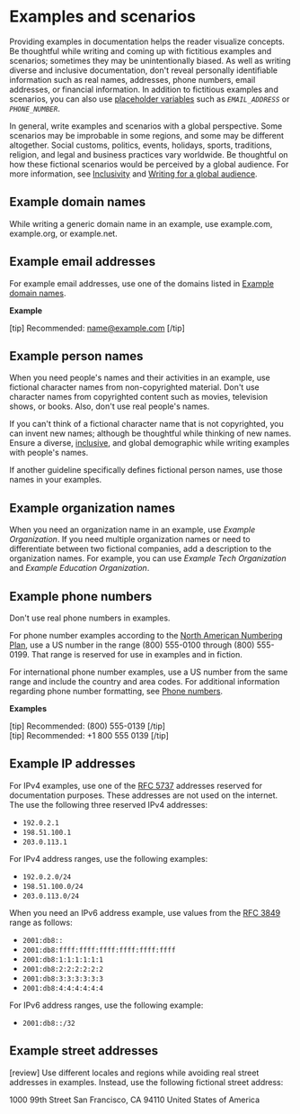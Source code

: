 # Examples and scenarios

Providing examples in documentation helps the reader visualize concepts. Be thoughtful while writing and coming up with fictitious examples and scenarios; sometimes they may be unintentionally biased. As well as writing diverse and inclusive documentation, don't reveal personally identifiable information such as real names, addresses, phone numbers, email addresses, or financial information. In addition to fictitious examples and scenarios, you can also use [placeholder variables]() such as *`EMAIL_ADDRESS`* or *`PHONE_NUMBER`*.

In general, write examples and scenarios with a global perspective. Some scenarios may be improbable in some regions, and some may be different altogether. Social customs, politics, events, holidays, sports, traditions, religion, and legal and business practices vary worldwide. Be thoughtful on how these fictional scenarios would be perceived by a global audience.
For more information, see [Inclusivity]() and [Writing for a global audience]().


## Example domain names

While writing a generic domain name in an example, use example.com, example.org, or example.net.

## Example email addresses

For example email addresses, use one of the domains listed in [Example domain names](#example-domain-names).

**Example**  

[tip] Recommended: name@example.com [/tip]  

## Example person names

When you need people's names and their activities in an example, use fictional character names from non-copyrighted material. Don't use character names from copyrighted content such as movies, television shows, or books. Also, don't use real people's names.

If you can't think of a fictional character name that is not copyrighted, you can invent new names; although be thoughtful while thinking of new names. Ensure a diverse, [inclusive](), and global demographic while writing examples with people's names.

If another guideline specifically defines fictional person names, use those names in your examples.

## Example organization names

When you need an organization name in an example, use *Example Organization*. If you need multiple organization names or need to differentiate between two fictional companies, add a description to the organization names. For example, you can use *Example Tech Organization* and *Example Education Organization*.  

## Example phone numbers

Don't use real phone numbers in examples.

For phone number examples according to the [North American Numbering Plan](//phone-numbers.md), use a US number in the range (800) 555-0100 through (800) 555-0199. That range is reserved for use in examples and in fiction.

For international phone number examples, use a US number from the same range and include the country and area codes. For additional information regarding phone number formatting, see [Phone numbers]().

**Examples**  

[tip] Recommended: (800) 555-0139 [/tip]  
[tip] Recommended: +1 800 555 0139 [/tip]  

## Example IP addresses

For IPv4 examples, use one of the [RFC 5737](https://tools.ietf.org/html/rfc5737) addresses reserved for documentation purposes. These addresses are not used on the internet. The use the following three reserved IPv4 addresses:
- `192.0.2.1`
- `198.51.100.1`
- `203.0.113.1`

For IPv4 address ranges, use the following examples:
- `192.0.2.0/24`
- `198.51.100.0/24`
- `203.0.113.0/24`

When you need an IPv6 address example, use values from the [RFC 3849](https://tools.ietf.org/html/rfc3849) range as follows:  
- `2001:db8::`
- `2001:db8:ffff:ffff:ffff:ffff:ffff:ffff`
- `2001:db8:1:1:1:1:1:1`
- `2001:db8:2:2:2:2:2:2`
- `2001:db8:3:3:3:3:3:3`
- `2001:db8:4:4:4:4:4:4`

For IPv6 address ranges, use the following example:
- `2001:db8::/32`

## Example street addresses

[review]
Use different locales and regions while avoiding real street addresses in examples. Instead, use the following fictional street address:

1000 99th Street
San Francisco, CA 94110
United States of America
